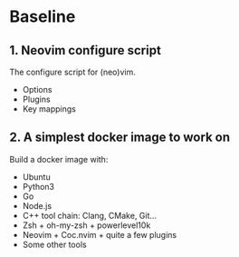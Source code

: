 # Baseline

## 1. Neovim configure script

The configure script for (neo)vim.

- Options
- Plugins
- Key mappings

## 2. A simplest docker image to work on

Build a docker image with:

- Ubuntu
- Python3
- Go
- Node.js
- C++ tool chain: Clang, CMake, Git...
- Zsh + oh-my-zsh + powerlevel10k
- Neovim + Coc.nvim + quite a few plugins
- Some other tools
